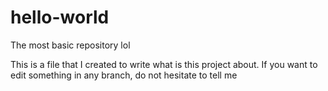 # hello-world
The most basic repository lol

This is a file that I created to write what is this project about.
If you want to edit something in any branch, do not hesitate to tell me
